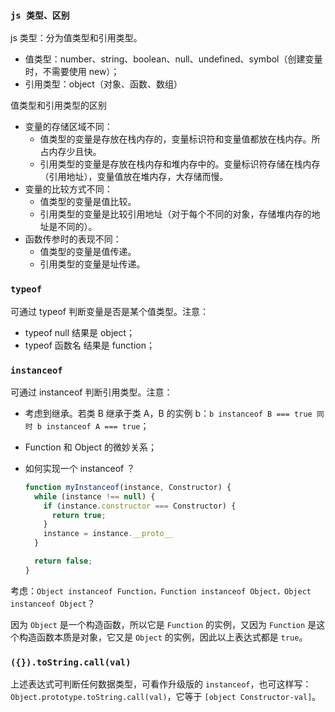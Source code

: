 ### `js 类型、区别`

js 类型：分为值类型和引用类型。
- 值类型：number、string、boolean、null、undefined、symbol（创建变量时，不需要使用 new）；
- 引用类型：object（对象、函数、数组）

值类型和引用类型的区别
- 变量的存储区域不同：
  - 值类型的变量是存放在栈内存的，变量标识符和变量值都放在栈内存。所占内存少且快。
  - 引用类型的变量是存放在栈内存和堆内存中的。变量标识符存储在栈内存（引用地址），变量值放在堆内存，大存储而慢。
- 变量的比较方式不同：
  - 值类型的变量是值比较。
  - 引用类型的变量是比较引用地址（对于每个不同的对象，存储堆内存的地址是不同的）。
- 函数传参时的表现不同：
  - 值类型的变量是值传递。
  - 引用类型的变量是址传递。

### `typeof`

可通过 typeof 判断变量是否是某个值类型。注意：
- typeof null 结果是 object；
- typeof 函数名 结果是 function；

### `instanceof`

可通过 instanceof 判断引用类型。注意：
- 考虑到继承。若类 B 继承于类 A，B 的实例 b：`b instanceof B === true 同时 b instanceof A === true`；
- Function 和 Object 的微妙关系；
- 如何实现一个 instanceof ？

  ``` js
  function myInstanceof(instance, Constructor) {
    while (instance !== null) {
      if (instance.constructor === Constructor) {
        return true;
      }
      instance = instance.__proto__
    }

    return false;
  }
  ```

考虑：`Object instanceof Function，Function instanceof Object，Object instanceof Object`？

因为 `Object` 是一个构造函数，所以它是 `Function` 的实例，又因为 `Function` 是这个构造函数本质是对象，它又是 `Object` 的实例，因此以上表达式都是 `true`。

### `({}).toString.call(val)`

上述表达式可判断任何数据类型，可看作升级版的 `instanceof`，也可这样写：`Object.prototype.toString.call(val)`，它等于 `[object Constructor-val]`。
